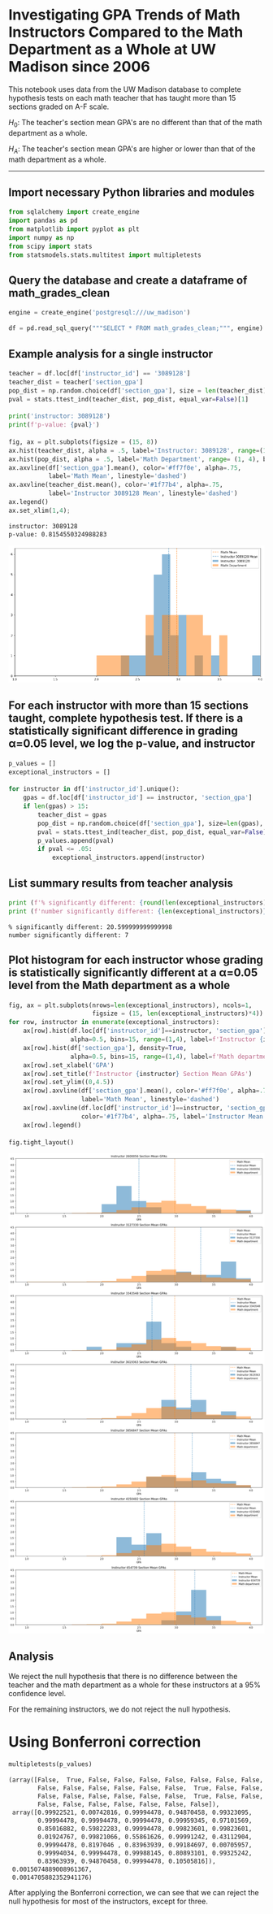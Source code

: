 # Investigating GPA Trends of Math Instructors Compared to the Math Department as a Whole at UW Madison since 2006

This notebook uses data from the UW Madison database to complete hypothesis tests on each math teacher that has taught more than 15 sections graded on A-F scale.

$H_0$: The teacher's section mean GPA's are no different than that of the math department as a whole.

$H_A$: The teacher's section mean GPA's are higher or lower than that of the math department as a whole.

---

## Import necessary Python libraries and modules


```python
from sqlalchemy import create_engine
import pandas as pd
from matplotlib import pyplot as plt
import numpy as np
from scipy import stats
from statsmodels.stats.multitest import multipletests
```

## Query the database and create a dataframe of math_grades_clean


```python
engine = create_engine('postgresql:///uw_madison')
```


```python
df = pd.read_sql_query("""SELECT * FROM math_grades_clean;""", engine)
```

## Example analysis for a single instructor


```python
teacher = df.loc[df['instructor_id'] == '3089128']
teacher_dist = teacher['section_gpa']
pop_dist = np.random.choice(df['section_gpa'], size = len(teacher_dist), replace=False)
pval = stats.ttest_ind(teacher_dist, pop_dist, equal_var=False)[1]

print('instructor: 3089128')
print(f'p-value: {pval}')

fig, ax = plt.subplots(figsize = (15, 8))
ax.hist(teacher_dist, alpha = .5, label='Instructor: 3089128', range=(1, 4), bins=30)
ax.hist(pop_dist, alpha = .5, label='Math Department', range= (1, 4), bins=30)
ax.axvline(df['section_gpa'].mean(), color='#ff7f0e', alpha=.75, 
           label='Math Mean', linestyle='dashed')
ax.axvline(teacher_dist.mean(), color='#1f77b4', alpha=.75, 
           label='Instructor 3089128 Mean', linestyle='dashed')
ax.legend()
ax.set_xlim(1,4);
```

    instructor: 3089128
    p-value: 0.8154550324988283



![png](math_teacher_gpa_files/math_teacher_gpa_9_1.png)


## For each instructor with more than 15 sections taught, complete hypothesis test. If there is a statistically significant difference in grading α=0.05 level, we log the p-value, and instructor


```python
p_values = []
exceptional_instructors = []

for instructor in df['instructor_id'].unique():
    gpas = df.loc[df['instructor_id'] == instructor, 'section_gpa']
    if len(gpas) > 15:
        teacher_dist = gpas
        pop_dist = np.random.choice(df['section_gpa'], size=len(gpas), replace=False)
        pval = stats.ttest_ind(teacher_dist, pop_dist, equal_var=False)[1]
        p_values.append(pval)
        if pval <= .05:
            exceptional_instructors.append(instructor)
```

## List summary results from teacher analysis


```python
print (f'% significantly different: {round(len(exceptional_instructors)/len(p_values),3)*100}')
print (f'number significantly different: {len(exceptional_instructors)}')
```

    % significantly different: 20.599999999999998
    number significantly different: 7


## Plot histogram for each instructor whose grading is statistically significantly different at a α=0.05 level from the Math department as a whole


```python
fig, ax = plt.subplots(nrows=len(exceptional_instructors), ncols=1, 
                       figsize = (15, len(exceptional_instructors)*4))
for row, instructor in enumerate(exceptional_instructors):
    ax[row].hist(df.loc[df['instructor_id']==instructor, 'section_gpa'], density=True,
                 alpha=0.5, bins=15, range=(1,4), label=f'Instructor {instructor}')
    ax[row].hist(df['section_gpa'], density=True,
                 alpha=0.5, bins=15, range=(1,4), label=f'Math department')
    ax[row].set_xlabel('GPA')
    ax[row].set_title(f'Instructor {instructor} Section Mean GPAs')
    ax[row].set_ylim((0,4.5))
    ax[row].axvline(df['section_gpa'].mean(), color='#ff7f0e', alpha=.75, 
                    label='Math Mean', linestyle='dashed')
    ax[row].axvline(df.loc[df['instructor_id']==instructor, 'section_gpa'].mean(), 
                    color='#1f77b4', alpha=.75, label='Instructor Mean', linestyle='dashed')
    ax[row].legend()
    
fig.tight_layout()
```


![png](math_teacher_gpa_files/math_teacher_gpa_15_0.png)


## Analysis

We reject the null hypothesis that there is no difference between the teacher and the math department as a whole for these instructors at a 95% confidence level.

For the remaining instructors, we do not reject the null hypothesis.

# Using Bonferroni correction


```python
multipletests(p_values)
```




    (array([False,  True, False, False, False, False, False, False, False,
            False, False, False, False, False, False,  True, False, False,
            False, False, False, False, False, False,  True, False, False,
            False, False, False, False, False, False, False]),
     array([0.99922521, 0.00742816, 0.99994478, 0.94870458, 0.99323095,
            0.99994478, 0.99994478, 0.99994478, 0.99959345, 0.97101569,
            0.85016882, 0.59822283, 0.99994478, 0.99823601, 0.99823601,
            0.01924767, 0.99821066, 0.55861626, 0.99991242, 0.43112904,
            0.99994478, 0.8197046 , 0.83963939, 0.99184697, 0.00705957,
            0.99994034, 0.99994478, 0.99988145, 0.80893101, 0.99325242,
            0.83963939, 0.94870458, 0.99994478, 0.10505816]),
     0.0015074889008961367,
     0.0014705882352941176)



After applying the Bonferroni correction, we can see that we can reject the null hypothesis for most of the instructors, except for three.


```python

```

